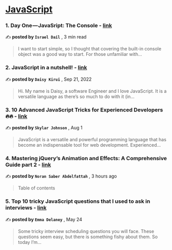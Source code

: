 
<h1><a href=https://medium.com/tag/javascript-development/recommended target="_blank" rel="noopener noreferrer">JavaScript</a></h1>
<h3>1. Day One — JavaSript: The Console - <a href=https://medium.com/@israeldail2/day-one-javasript-the-console-62cfae314bfa?source=tag_recommended_feed---------0-84----------javascript_development----------badafe6a_e422_405e_8fed_8b717cdab2ee------- target="_blank" rel="noopener noreferrer">link</a></h3>

✍️ **posted by `Israel Dail`** <date> , 3 min read</date>

<blockquote>I want to start simple, so I thought that covering the built-in console object was a good way to start. For those unfamiliar with…</blockquote>

<h3>2. JavaScript in a nutshell! - <a href=https://medium.com/@daisykirui/javascript-in-a-nutshell-669dab5b6e78?source=tag_recommended_feed---------1-107----------javascript_development----------badafe6a_e422_405e_8fed_8b717cdab2ee------- target="_blank" rel="noopener noreferrer">link</a></h3>

✍️ **posted by `Daisy Kirui`** <date> , Sep 21, 2022</date>

<blockquote>Hi. My name is Daisy, a software Engineer and I love JavaScript. It is a versatile language as there’s so much to do with it (in…</blockquote>

<h3>3. 10 Advanced JavaScript Tricks for Experienced Developers 🔥🔥 - <a href=https://medium.com/@codegirljs/10-advanced-javascript-tricks-for-experienced-developers-7e42b5b37d83?source=tag_recommended_feed---------2-85----------javascript_development----------badafe6a_e422_405e_8fed_8b717cdab2ee------- target="_blank" rel="noopener noreferrer">link</a></h3>

✍️ **posted by `Skylar Johnson`** <date> , Aug 1</date>

<blockquote>JavaScript is a versatile and powerful programming language that has become an indispensable tool for web development. Experienced…</blockquote>

<h3>4. Mastering jQuery’s Animation and Effects: A Comprehensive Guide part 2 - <a href=https://medium.com/@noransaber685/mastering-jquerys-animation-and-effects-a-comprehensive-guide-f374593a9a31?source=tag_recommended_feed---------3-84----------javascript_development----------badafe6a_e422_405e_8fed_8b717cdab2ee------- target="_blank" rel="noopener noreferrer">link</a></h3>

✍️ **posted by `Noran Saber Abdelfattah`** <date> , 3 hours ago</date>

<blockquote>Table of contents</blockquote>

<h3>5. Top 10 tricky JavaScript questions that I used to ask in interviews - <a href=https://medium.com/@emma-delaney/top-10-tricky-javascript-questions-that-i-used-to-ask-in-interviews-2cb3912271a9?source=tag_recommended_feed---------4-85----------javascript_development----------badafe6a_e422_405e_8fed_8b717cdab2ee------- target="_blank" rel="noopener noreferrer">link</a></h3>

✍️ **posted by `Emma Delaney`** <date> , May 24</date>

<blockquote>Some tricky interview scheduling questions you will face. These questions seem easy, but there is something fishy about them. So today I’m…</blockquote>

